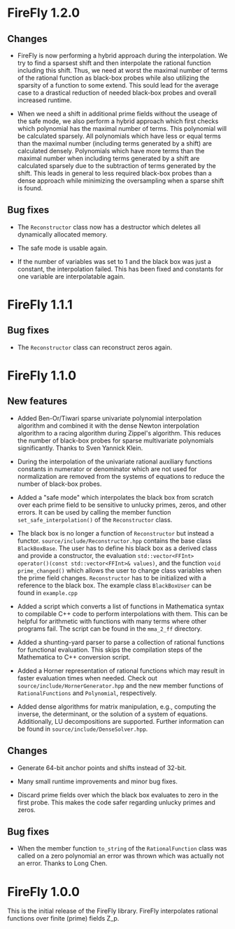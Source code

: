 FireFly 1.2.0
=============

Changes
-------

 * FireFly is now performing a hybrid approach during the interpolation.
 We try to find a sparsest shift and then interpolate the rational function
 including this shift. Thus, we need at worst the maximal number of terms of
 the rational function as black-box probes while also utilizing the sparsity
 of a function to some extend. This sould lead for the average case to a
 drastical reduction of needed black-box probes and overall increased runtime.
 
 * When we need a shift in additional prime fields without the useage of the
 safe mode, we also perform a hybrid approach which first checks which polynomial
 has the maximal number of terms. This polynomial will be calculated sparsely.
 All polynomials which have less or equal terms than the maximal number (including
 terms generated by a shift) are calculated densely. Polynomials which have
 more terms than the maximal number when including terms generated by a shift
 are calculated sparsely due to the subtraction of terms generated by the shift.
 This leads in general to less required black-box probes than a dense approach
 while minimizing the oversampling when a sparse shift is found.

Bug fixes
---------

 * The `Reconstructor` class now has a destructor which deletes all dynamically
 allocated memory.
 
 * The safe mode is usable again.
 
 * If the number of variables was set to 1 and the black box was just a constant,
 the interpolation failed. This has been fixed and constants for one variable
 are interpolatable again.


FireFly 1.1.1
=============

Bug fixes
---------

 * The `Reconstructor` class can reconstruct zeros again.


FireFly 1.1.0
=============

New features
------------
 * Added Ben-Or/Tiwari sparse univariate polynomial interpolation algorithm
 and combined it with the dense Newton interpolation algorithm to a
 racing algorithm during Zippel's algorithm. This reduces the number of
 black-box probes for sparse multivariate polynomials significantly.
 Thanks to Sven Yannick Klein.

 * During the interpolation of the univariate rational auxiliary functions
 constants in numerator or denominator which are not used for normalization
 are removed from the systems of equations to reduce the number of black-box
 probes.

 * Added a "safe mode" which interpolates the black box from scratch over
 each prime field to be sensitive to unlucky primes, zeros, and other
 errors. It can be used by calling the member function `set_safe_interpolation()`
 of the `Reconstructor` class.

 * The black box is no longer a function of `Reconstructor` but instead a functor.
 `source/include/Reconstructor.hpp` contains the base class `BlackBoxBase`.
 The user has to define his black box as a derived class and provide a constructor,
 the evaluation `std::vector<FFInt> operator()(const std::vector<FFInt>& values)`,
 and the function `void prime_changed()` which allows the user to change class
 variables when the prime field changes. `Reconstructor` has to be initialized with
 a reference to the black box. The example class `BlackBoxUser` can be found in
 `example.cpp`

 * Added a script which converts a list of functions in Mathematica syntax
 to compilable C++ code to perform interpolations with them. This can be
 helpful for arithmetic with functions with many terms where other programs
 fail. The script can be found in the `mma_2_ff` directory.

 * Added a shunting-yard parser to parse a collection of rational functions
 for functional evaluation. This skips the compilation steps of the Mathematica
 to C++ conversion script.

 * Added a Horner representation of rational functions which may result in
 faster evaluation times when needed. Check out `source/include/HornerGenerator.hpp`
 and the new member functions of `RationalFunctions` and `Polynomial`, respectively.

 * Added dense algorithms for matrix manipulation, e.g., computing the inverse,
 the determinant, or the solution of a system of equations. Additionally,
 LU decompositions are supported. Further information can be found in
 `source/include/DenseSolver.hpp`.

Changes
-------

 * Generate 64-bit anchor points and shifts instead of 32-bit.

 * Many small runtime improvements and minor bug fixes.

 * Discard prime fields over which the black box evaluates to zero in the first
 probe. This makes the code safer regarding unlucky primes and zeros.

Bug fixes
---------

 * When the member function `to_string` of the `RationalFunction` class was called
 on a zero polynomial an error was thrown which was actually not an error. Thanks
 to Long Chen.


FireFly 1.0.0
=============

This is the initial release of the FireFly library. FireFly interpolates rational
functions over finite (prime) fields Z_p.
